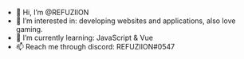 - 👋 Hi, I’m @REFUZIION
- 👀 I’m interested in: developing websites and applications, also love gaming.
- 🌱 I’m currently learning: JavaScript & Vue
- 📫 Reach me through discord: REFUZIION#0547
